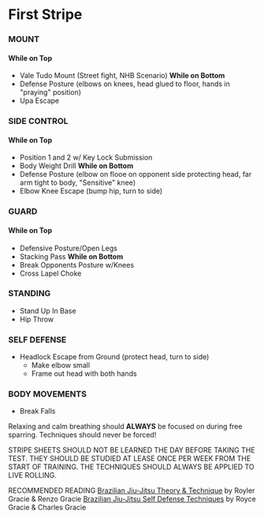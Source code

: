 # First Stripe
### MOUNT
#### While on Top
 - Vale Tudo Mount (Street fight, NHB Scenario)
__While on Bottom__
 - Defense Posture (elbows on knees, head glued to floor, hands in "praying" position)
 - Upa Escape

### SIDE CONTROL 
#### While on Top
 - Position 1 and 2 w/ Key Lock Submission
 - Body Weight Drill 
__While on Bottom__
 - Defense Posture (elbow on flooe on opponent side protecting head, far arm tight to body, "Sensitive" knee)
 - Elbow Knee Escape (bump hip, turn to side)

### GUARD
#### While on Top
 - Defensive Posture/Open Legs
 - Stacking Pass
__While on Bottom__
 - Break Opponents Posture w/Knees
 - Cross Lapel Choke

### STANDING
 - Stand Up In Base
 - Hip Throw

### SELF DEFENSE
 - Headlock Escape from Ground (protect head, turn to side)
     + Make elbow small
     + Frame out head with both hands

### BODY MOVEMENTS
 - Break Falls
 
Relaxing and calm breathing should __ALWAYS__ be focused on during free sparring.  Techniques should never be forced!

STRIPE SHEETS SHOULD NOT BE LEARNED THE DAY BEFORE TAKING THE TEST. THEY SHOULD BE STUDIED AT LEASE ONCE PER WEEK FROM THE START OF TRAINING. THE TECHNIQUES SHOULD ALWAYS BE APPLIED TO LIVE ROLLING.

RECOMMENDED READING
[Brazilian Jiu-Jitsu Theory & Technique]() by Royler Gracie & Renzo Gracie
[Brazilian Jiu-Jitsu Self Defense Techniques]() by Royce Gracie & Charles Gracie